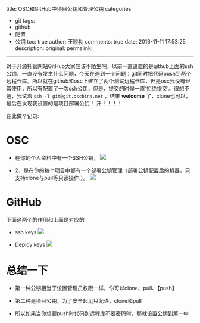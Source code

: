 title: OSC和GitHub中项目公钥和管理公钥
categories:
  - git
tags:
  - github
  - 配置
  - 公钥
toc: true
author: 王晓勃
comments: true
date: 2016-11-11 17:53:25
description:
original:
permalink:
---
对于开源托管网站GitHub大家应该不陌生吧，以前一直设置的是github上面的ssh公钥，一直没有发生什么问题，今天在遇到一个问题：git同时把代码push到两个远程仓库。所以就在github和osc上建立了两个测试远程仓库，但是osc我没有经常使用，所以有配置了一次ssh公钥，但是，提交的时候一直‘拒绝提交’。很想不通，我试着 `ssh -T git@git.oschina.net` ，结果 **welcome** 了，clone也可以，最后在发现我设置的是项目部署公钥！ 汗！！！！
<!-- more -->

在此做个记录:

# OSC

* 在你的个人资料中有一个SSH公钥，
![](http://images0.cnblogs.com/blog2015/537027/201507/221913431316594.png)

* 2、是在你的每个项目中都有一个部署公钥管理（部署公钥配置后的机器，只支持clone与pull等只读操作.）。
![](http://images0.cnblogs.com/blog2015/537027/201507/221911413659826.png)

# GitHub
下面这两个的作用和上面是对应的

* ssh keys
![](http://images0.cnblogs.com/blog2015/537027/201507/221914011788480.png)

* Deploy keys
![](http://images0.cnblogs.com/blog2015/537027/201507/221911247095182.png)

# 总结一下

* 第一种公钥相当于设置管理员权限一样，你可以clone、pull、【push】

* 第二种是项目公钥，为了安全起见只允许，clone和pull

* 所以如果当你想要push时代码到远程库不要密码时，那就设置公钥到第一中
